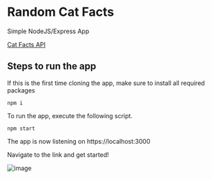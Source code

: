 # Random Cat Facts

Simple NodeJS/Express App

[Cat Facts API](https://catfact.ninja/)

## Steps to run the app

If this is the first time cloning the app, make sure to install all required packages
```
npm i
```

To run the app, execute the following script. 
```
npm start
```

The app is now listening on https://localhost:3000

Navigate to the link and get started!

![image](https://user-images.githubusercontent.com/25342475/126418585-6d45c576-1dc2-462f-86b6-d892f75ac2a4.png)
